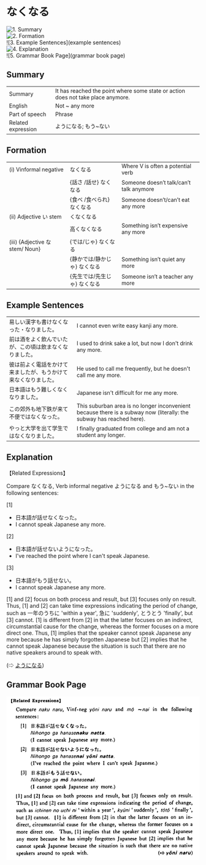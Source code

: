 # なくなる

![1. Summary](summary)<br>
![2. Formation](formation)<br>
![3. Example Sentences](example sentences)<br>
![4. Explanation](explanation)<br>
![5. Grammar Book Page](grammar book page)<br>


## Summary

<table><tr>   <td>Summary</td>   <td>It has reached the point where some state or action does not take place anymore.</td></tr><tr>   <td>English</td>   <td>Not ~ any more</td></tr><tr>   <td>Part of speech</td>   <td>Phrase</td></tr><tr>   <td>Related expression</td>   <td>ようになる; もう~ない</td></tr></table>

## Formation

<table class="table"> <tbody><tr class="tr head"> <td class="td"><span class="numbers">(i)</span> <span> <span class="bold">Vinformal negative</span></span></td> <td class="td"><span class="concept">なくなる</span> </td> <td class="td"><span>Where    V is often a potential verb</span></td> </tr> <tr class="tr"> <td class="td"><span>&nbsp;</span></td> <td class="td"><span>{話さ /話せ} <span class="concept">なくなる</span></span></td> <td class="td"><span>Someone    doesn’t talk/can’t talk anymore</span></td> </tr> <tr class="tr"> <td class="td"><span>&nbsp;</span></td> <td class="td"><span>{食べ /食べられ} <span class="concept">なくなる</span></span></td> <td class="td"><span>Someone    doesn’t/can’t eat any more</span></td> </tr> <tr class="tr head"> <td class="td"><span class="numbers">(ii)</span> <span> <span class="bold">Adjective い stem</span></span></td> <td class="td"><span class="concept">くなくなる</span> </td> <td class="td"><span>&nbsp;</span></td> </tr> <tr class="tr"> <td class="td"><span>&nbsp;</span></td> <td class="td"><span>高<span class="concept">くなくなる</span></span> </td> <td class="td"><span>Something    isn’t expensive any more</span></td> </tr> <tr class="tr head"> <td class="td"><span class="numbers">(iii)</span> <span> <span class="bold">{Adjective な stem/   Noun}</span></span></td> <td class="td"><span>{<span class="concept">では</span>/<span class="concept">じゃ</span>} <span class="concept">なくなる</span></span></td> <td class="td"><span>&nbsp;</span></td> </tr> <tr class="tr"> <td class="td"><span>&nbsp;</span></td> <td class="td"><span>{静か<span class="concept">では</span>/静か<span class="concept">じゃ</span>} <span class="concept">なくなる</span></span></td> <td class="td"><span>Something    isn’t quiet any more</span></td> </tr> <tr class="tr"> <td class="td"><span>&nbsp;</span></td> <td class="td"><span>{先生<span class="concept">では</span>/先生<span class="concept">じゃ</span>} <span class="concept">なくなる</span></span></td> <td class="td"><span>Someone    isn’t a teacher any more</span></td> </tr></tbody></table>

## Example Sentences

<table><tr>   <td>易しい漢字も書けなくなった・なりました。</td>   <td>I cannot even write easy kanji any more.</td></tr><tr>   <td>前は酒をよく飲んでいたが、この頃は飲まなくなりました。</td>   <td>I used to drink sake a lot, but now I don't drink any more.</td></tr><tr>   <td>彼は前よく電話をかけて来ましたが、もうかけて来なくなりました。</td>   <td>He used to call me frequently, but he doesn't call me any more.</td></tr><tr>   <td>日本語はもう難しくなくなりました。</td>   <td>Japanese isn't difficult for me any more.</td></tr><tr>   <td>この郊外も地下鉄が来て不便ではなくなった。</td>   <td>This suburban area is no longer inconvenient because there is a subway now (literally: the subway has reached here).</td></tr><tr>   <td>やっと大学を出て学生ではなくなりました。</td>   <td>I finally graduated from college and am not a student any longer.</td></tr></table>

## Explanation

<p>【Related Expressions】</p>  <p>Compare <span class="cloze">なくなる</span>, Verb informal negative ようになる and もう~ない in the following sentences:</p>  <p>[1]</p>  <ul> <li>日本語が話せ<span class="cloze">なくなった</span>。</li> <li>I cannot speak Japanese any more.</li> </ul>  <p>[2]</p>  <ul> <li>日本語が話せないようになった。</li> <li>I've reached the point where I can't speak Japanese.</li> </ul>  <p>[3]</p>  <ul> <li>日本語がもう話せない。</li> <li>I cannot speak Japanese any more.</li> </ul>  <p>[1] and [2] focus on both process and result, but [3] focuses only on result. Thus, [1] and [2] can take time expressions indicating the period of change, such as 一年のうちに 'within a year',  急に 'suddenly', とうとう 'finally', but [3] cannot. [1] is different from [2] in that the latter focuses on an indirect, circumstantial cause for the change, whereas the former focuses on a more direct one. Thus, [1] implies that the speaker cannot speak Japanese any more because he has simply forgotten Japanese but [2] implies that he cannot speak Japanese because the situation is such that there are no native speakers around to speak with.</p>  <p>(⇨ <a href="#㊦ ようになる">ようになる</a>)</p>

## Grammar Book Page

![](../img/Basicなくなる.png)

